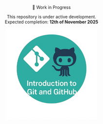 <h1></h1>

<div class="admonition spinner" style="text-align: center;">
  <p class="admonition-title">
    <span style="display: inline-block; animation: pulse 2s ease-in-out infinite;">🚧</span>
    Work in Progress
  </p>
  <p>This repository is under active development.<br>Expected completion: <strong>12th of November 2025</strong></p>
</div>

<style>
@keyframes pulse {
  0%, 100% { opacity: 1; }
  50% { opacity: 0.4; }
}
</style>

<p align="center">
    <img src="./images/git_and_github.png" alt="drawing" width="300">
</p>
